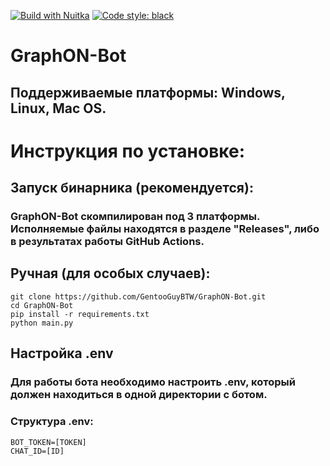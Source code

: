 [![Build with Nuitka](https://github.com/GentooGuyBTW/GraphON-Bot/actions/workflows/build.yml/badge.svg)](https://github.com/GentooGuyBTW/GraphON-Bot/actions/workflows/build.yml)
[![Code style: black](https://img.shields.io/badge/code%20style-black-000000.svg)](https://github.com/psf/black)
# GraphON-Bot
## Поддерживаемые платформы: Windows, Linux, Mac OS.

# Инструкция по установке:
## Запуск бинарника (рекомендуется):
### GraphON-Bot скомпилирован под 3 платформы. Исполняемые файлы находятся в разделе "Releases", либо в результатах работы GitHub Actions.
## Ручная (для особых случаев):
```
git clone https://github.com/GentooGuyBTW/GraphON-Bot.git
cd GraphON-Bot
pip install -r requirements.txt
python main.py
```
## Настройка .env
### Для работы бота необходимо настроить .env, который должен находиться в одной директории с ботом.
### Структура .env:
```
BOT_TOKEN=[TOKEN]
CHAT_ID=[ID]
```